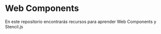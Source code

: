 # Web Components
En este repositorio encontrarás recursos para aprender Web Components y Stencil.js
